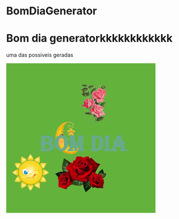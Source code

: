# BomDiaGenerator
<h1>Bom dia generatorkkkkkkkkkkkk</h1>

uma das possiveis geradas

<img src="https://github.com/Dr00x/BomDiaGenerator/blob/main/BDG.pypil_text.png">
